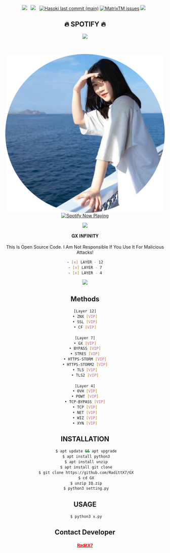 <div align="center">
  <p>
    <img src="https://img.shields.io/github/stars/cutipu/HASOKI?color=%23DF0067&style=for-the-badge"/> &nbsp;
    <img src="https://img.shields.io/github/forks/cutipu/HASOKI?color=%239999FF&style=for-the-badge"/> &nbsp;
    <a href="#"><img alt="Hasoki last commit (main)" src="https://img.shields.io/github/last-commit/cutipu/HASOKI/main?color=green&style=for-the-badge"></a>
    <a href="https://github.com/RadittX7/GX/issues"><img alt="MatrixTM issues" src="https://img.shields.io/github/issues/cutipu/HASOKI?color=purple&style=for-the-badge"></a>
    <img src="https://img.shields.io/github/license/cutipu/HASOKI?color=%23E8E8E8&style=for-the-badge"/> &nbsp;
  </p>
  <div align="center">
  <h2>🔥 SPOTIFY 🔥</h2>
  <p align="center">
  <img
src="https://github.com/RadittX7/Logo/raw/main/20231129_215624.png">
</div>
<br>
</p>
<div>
<img src="https://github.com/RadittX7/Logo/raw/main/20231129_220454.png" align="right">
<div>
  </p>
    <a href="https://open.spotify.com/track/4bNvS25ZVMCvLHEUV87mp4?si=yb1PaPVnRgiTYedy8r6i_g&utm_source=copy-link&context=spotify%3Aplaylist%3A37i9dQZF1EIVoBTSiHHsdx&dl_branch=1" target="_blank">
      <img src="https://now-playing-on-spotify.vercel.app/api/spotify" alt="Spotify Now Playing" width="350"/>
    </a>
  </p>
</div>
  <p align="center"><a href="https://github.com/RadittX7"><img src="https://github-readme-stats.vercel.app/api?username=RadittX7&show_icons=true&theme=radical"></a></p>
  𝐆𝐗 𝐈𝐍𝐅𝐈𝐍𝐈𝐓𝐘 <br/><br/>
  This Is Open Source Code. I Am Not Responsible If You Use It For Malicious Attacks!
</div>

```sh
- [x] LAYER - 12
- [x] LAYER - 7
- [x] LAYER - 4
```

<div align="center">
  <img src="https://img.shields.io/badge/Python-FFDD00?style=for-the-badge&logo=python&logoColor=blue"/></br>
</div>

## Methods
```sh
[Layer 12]
• ZNX [VIP]
• SSL [VIP]
• CF [VIP]

[Layer 7]
• GX [VIP]
• BYPASS [VIP]
• STRES [VIP]
• HTTPS-STORM [VIP]
• HTTPS-STORM2 [VIP]
• TLS [VIP]
• TLS2 [VIP]

[Layer 4]
• OVH [VIP]
• POWT [VIP]
• TCP-BYPASS [VIP]
• TCP [VIP]
• NET [VIP]
• WIZ [VIP]
• XYN [VIP]

```

## INSTALLATION
```sh
 $ apt update && apt upgrade
 $ apt install python3
 $ apt install unzip
 $ apt install git clone
 $ git clone https://github.com/RadittX7/GX
 $ cd GX
 $ unzip IQ.zip
 $ python3 setting.py
```
## USAGE
```sh
 $ python3 x.py
```

## Contact Developer
<h4><font size="2"><a href="https://t.me/RaditX7"><font color="red">RaditX7</font>

